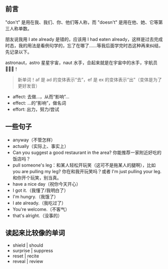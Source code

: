 ## 前言

"don't" 是用在我、我们、你、他们等人称，而 "doesn't" 是用在他、她、它等第三人称单数。

朋友说我用 I ate already 是错的，应该用 I had eaten already，这样是过去完成时态，我的用法是看例句学的，忘了在哪了……等我后面学完时态这种再来纠结，先记录以下。

astronaut，astro 星星宇宙，naut 水手，合起来就是在宇宙中的水手，宇航员 🧑🏻‍🚀！

> 新单词！af 是 ad 的变体表示“去”，ef 是 ex 的变体表示“出”（变体是为了更好发音）

- affect: 去做…，从而“影响”…
- effect: …的“影响”，做名词
- effort: 出力，努力/尝试

## 一些句子

- anyway（不管怎样）
- actually（实际上、事实上）
- Can you suggest a good restaurant in the area? 你能推荐一家附近好吃的饭店吗？
- pull someone's leg：和某人轻松开玩笑（这可不是拖某人的腿啊），比如 you are pulling my leg? 你在和我开玩笑吗？或者 I'm just pulling your leg. 和你开个玩笑，别当真。
- have a nice day（祝你今天开心）
- I got it.（我懂了/我明白了）
- I'm hungry.（我饿了）
- I ate already.（我吃过了）
- You're welcome.（不客气）
- that's alright.（没事的）

## 读起来比较像的单词

- shield | should
- surprise | suppress
- reset | recite
- reveal | review
